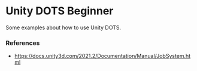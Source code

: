 # Unity DOTS Beginner

Some examples about how to use Unity DOTS.


### References

- https://docs.unity3d.com/2021.2/Documentation/Manual/JobSystem.html